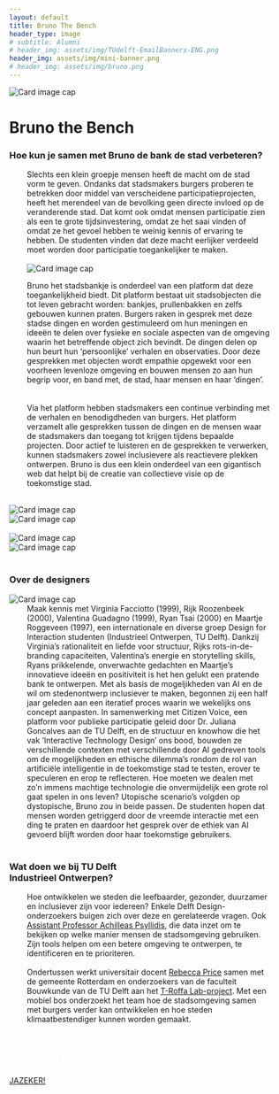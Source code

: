 ```yaml
---
layout: default
title: Bruno The Bench
header_type: image
# subtitle: Alumni
# header_img: assets/img/TUdelft-EmailBanners-ENG.png
header_img: assets/img/mini-banner.png
# header_img: assets/img/bruno.png
---
```


<!-- <img src="/assets/img/mini-banner.png" alt="Card image cap"> -->
<img src="/assets/img/bruno.png" alt="Card image cap">
<br> 


<!-- ## Title 1 -->
<div class="card bruno-card shadow">
<div class="card-body">
<h1 class="card-title text-center NeueMachina-project">Bruno the Bench</h1>
<h3 class="text-center NeueMachina-h4">Hoe kun je samen met Bruno de bank de stad verbeteren?</h3>
  <div class="card-body text-center" style="margin-left: 2rem;margin-right: 2rem;">
Slechts een klein groepje mensen heeft de macht om de stad vorm te geven. Ondanks dat stadsmakers
burgers proberen te betrekken door middel van verscheidene participatieprojecten, heeft het merendeel
van de bevolking geen directe invloed op de veranderende stad. Dat komt ook omdat mensen participatie
zien als een te grote tijdsinvestering, omdat ze het saai vinden of omdat ze het gevoel hebben te weinig
kennis of ervaring te hebben. De studenten vinden dat deze macht eerlijker verdeeld moet worden door
participatie toegankelijker te maken.<br>
<br>
<img src="/assets/img/bruno.png" alt="Card image cap">
<br>

Bruno het stadsbankje is onderdeel van een platform dat deze toegankelijkheid biedt. Dit platform bestaat
uit stadsobjecten die tot leven gebracht worden: bankjes, prullenbakken en zelfs gebouwen kunnen
praten. Burgers raken in gesprek met deze stadse dingen en worden gestimuleerd om hun meningen en
ideeën te delen over fysieke en sociale aspecten van de omgeving waarin het betreffende object zich
bevindt. De dingen delen op hun beurt hun ‘persoonlijke’ verhalen en observaties. Door deze gesprekken
met objecten wordt empathie opgewekt voor een voorheen levenloze omgeving en bouwen mensen zo
aan hun begrip voor, en band met, de stad, haar mensen en haar ‘dingen’.<br>  
<br>
Via het platform hebben stadsmakers een continue verbinding met de verhalen en benodigdheden van
burgers. Het platform verzamelt alle gesprekken tussen de dingen en de mensen waar de stadsmakers
dan toegang tot krijgen tijdens bepaalde projecten. Door actief te luisteren en de gesprekken te
verwerken, kunnen stadsmakers zowel inclusievere als reactievere plekken ontwerpen. Bruno is dus een
klein onderdeel van een gigantisch web dat helpt bij de creatie van collectieve visie op de toekomstige
stad.
  </div>
</div>
</div>
<br>
<div class="container">
  <div class="row">
    <div class="col-sm">
      <img src="/assets/img/bruno.png" alt="Card image cap">
    </div>
    <div class="col-sm">
      <img src="/assets/img/bruno.png" alt="Card image cap">
    </div>
  </div>
  <br>
  <div class="row">
    <div class="col-sm">
      <img src="/assets/img/bruno.png" alt="Card image cap">
    </div>
    <div class="col-sm">
      <img src="/assets/img/bruno.png" alt="Card image cap">
    </div>
  </div>
</div>
<br>
<!-- ## Title 2 -->
<div class="card white-card shadow">
<div class="card-body">
<h3 class="card-title text-center NeueMachina-h3">Over de designers</h3>
<img src="/assets/img/bruno.png" alt="Card image cap">
  <div class="card-body text-center" style="margin-left: 2rem;margin-right: 2rem;">
Maak kennis met Virginia Facciotto (1999), Rijk Roozenbeek (2000), Valentina Guadagno (1999), Ryan
Tsai (2000) en Maartje Roggeveen (1997), een internationale en diverse groep Design for Interaction
studenten (Industrieel Ontwerpen, TU Delft). Dankzij Virginia’s rationaliteit en liefde voor structuur, Rijks
rots-in-de-branding capaciteiten, Valentina’s energie en storytelling skills, Ryans prikkelende,
onverwachte gedachten en Maartje’s innovatieve ideeën en positiviteit is het hen gelukt een pratende
bank te ontwerpen. Met als basis de mogeljikheden van AI en de wil om stedenontwerp inclusiever te
maken, begonnen zij een half jaar geleden aan een iteratief proces waarin we wekelijks ons concept
aanpasten. In samenwerking met Citizen Voice, een platform voor publieke participatie geleid door Dr.
Juliana Goncalves aan de TU Delft, en de structuur en knowhow die het vak ‘Interactive Technology
Design’ ons bood, bouwden ze verschillende contexten met verschillende door AI gedreven tools om de
mogelijkheden en ethische dilemma’s rondom de rol van artificiële intelligentie in de toekomstige stad te
testen, erover te speculeren en erop te reflecteren. Hoe moeten we dealen met zo’n immens machtige
technologie die onvermijdelijk een grote rol gaat spelen in ons leven? Utopische scenario’s volgden op
dystopische, Bruno zou in beide passen. De studenten hopen dat mensen worden getriggerd door de
vreemde interactie met een ding te praten en daardoor het gesprek over de ethiek van AI gevoerd blijft
worden door haar toekomstige gebruikers.
  </div>
</div>
</div>
<br>
<!-- ## Title 3   -->
<div class="card white-card shadow">
<div class="card-body">
<h3 class="card-title text-center NeueMachina-h3">Wat doen we bij TU Delft<br> Industrieel Ontwerpen?</h3>
  <div class="card-body text-center" style="margin-left: 2rem;margin-right: 2rem;">
Hoe ontwikkelen we steden die leefbaarder, gezonder, duurzamer en inclusiever zijn voor
iedereen? Enkele Delft Design-onderzoekers buigen zich over deze en gerelateerde vragen.
Ook <a href="https://www.youtube.com/watch?v=co3q_DAEt1E"><u>Assistant Professor Achilleas Psyllidis</u></a>, die data inzet om te bekijken op welke manier
mensen de stadsomgeving gebruiken. Zijn tools helpen om een betere omgeving te ontwerpen,
te identificeren en te prioriteren.<br><br>
Ondertussen werkt universitair docent <a href="https://www.tudelft.nl/io/over-io/personen/price-ra#:~:text=Rebecca%2520Anne%2520Price%2520is%2520a,multi%252Dleveled%2520and%2520networked%2520innovation."><u>Rebecca Price</u></a> samen met de gemeente Rotterdam en
onderzoekers van de faculteit Bouwkunde van de TU Delft aan het <a href="https://www.tudelft.nl/en/2023/io/june/mobile-forest-project-aims-to-green-the-city-together-with-citizens"><u>T-Roffa Lab-project</u></a>. Met een
mobiel bos onderzoekt het team hoe de stadsomgeving samen met burgers verder kan
ontwikkelen en hoe steden klimaatbestendiger kunnen worden gemaakt.
  </div>
</div>
</div>
<br>
<div class="card text-center  blue-card shadow">
  <div class="card-body">
    <h5 class="card-title NeueMachina-h4" style="color:white;">MEER WETEN OVER <br>TU DELFT EN HIER STUDEREN?</h5>
    <a href="https://www.tudelft.nl/onderwijs/praktische-zaken/voorzieningen" class="btn btn-primary NeueMachina">JAZEKER!</a>
  </div>
</div>